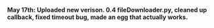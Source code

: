 **May 17th: Uploaded new verison. 0.4 fileDownloader.py, cleaned up callback, fixed timeout bug, made an egg that actually works.**

